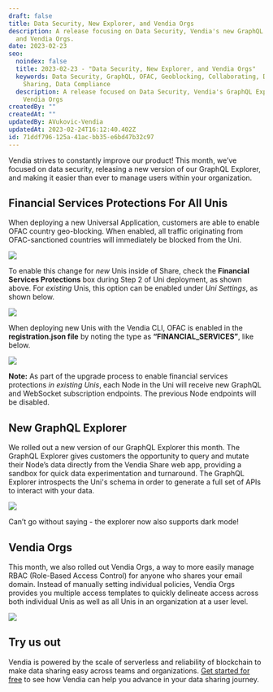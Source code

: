 ```yaml
---
draft: false
title: Data Security, New Explorer, and Vendia Orgs
description: A release focusing on Data Security, Vendia's new GraphQL editor,
  and Vendia Orgs.
date: 2023-02-23
seo:
  noindex: false
  title: 2023-02-23 - "Data Security, New Explorer, and Vendia Orgs"
  keywords: Data Security, GraphQL, OFAC, Geoblocking, Collaborating, Data
    Sharing, Data Compliance
  description: A release focused on Data Security, Vendia's GraphQL Explorer, and
    Vendia Orgs
createdBy: ""
createdAt: ""
updatedBy: AVukovic-Vendia
updatedAt: 2023-02-24T16:12:40.402Z
id: 71ddf796-125a-41ac-bb35-e6bd47b32c97
---
```


Vendia strives to constantly improve our product! This month, we’ve focused on data security, releasing a new version of our GraphQL Explorer, and making it easier than ever to manage users within your organization.

## Financial Services Protections For All Unis

When deploying a new Universal Application, customers are able to enable OFAC country geo-blocking. When enabled, all traffic originating from OFAC-sanctioned countries will immediately be blocked from the Uni.

![](https://d24nhiikxn5jns.cloudfront.net/optimized/lh6.googleusercontent.com%252F_Pd-azEjs7XwQMDukMjOnWJ03faIScZgDeb6oDk6vM8ERWUoGJHOTnGxoA08jz9VszKVeWeGZxOeIw2m2dCvWxZzWDOoA0jm6ZK_-bH-jR6WGKpEofXo0Y5p0CEAOb41sNTCW0SK1O5mPVTfDkqvB8A.png)

To enable this change for *new* Unis inside of Share, check the **Financial Services Protections** box during Step 2 of Uni deployment, as shown above. For *existing* Unis, this option can be enabled under *Uni Settings*, as shown below. 



![](https://d24nhiikxn5jns.cloudfront.net/optimized/lh3.googleusercontent.com%252F0BnoLpxgZkae7q91tGYipsuzoCBtgNg-x_ozbFEBJVe5d7dkZmOVQfYS9FMohGmfIvO0S91ADKYUO8Cb2Nh8z715Qx_Bm4fg0NXsRFVNZhuXqwYIa8L_dz4KbrGahP6UO7KuR1RmO1wgNXhez77SEMw.png)

When deploying new Unis with the Vendia CLI, OFAC is enabled in the **registration.json file** by noting the type as **“FINANCIAL_SERVICES”**, like below.



![](https://d24nhiikxn5jns.cloudfront.net/optimized/lh6.googleusercontent.com%252FW28ytBOikfRYLfs99spRFqOhKY4VcwNGjaV8TD4gQ2nLGyPyoM0EzWnLzAe2wfIZlyX-p_OJMNQ4EXbiHDO5LNt2GborUF4Su0ClyPWh_WXd_60SOWJDirPh6_jENFuOZwy6I5NQaLF6kL_X8gLvrzw.png)



**Note:** As part of the upgrade process to enable financial services protections *in existing Unis*, each Node in the Uni will receive new GraphQL and WebSocket subscription endpoints. The previous Node endpoints will be disabled.



## New GraphQL Explorer  

We rolled out a new version of our GraphQL Explorer this month. The GraphQL Explorer gives customers the opportunity to query and mutate their Node’s data directly from the Vendia Share web app, providing a sandbox for quick data experimentation and turnaround. The GraphQL Explorer introspects the Uni's schema in order to generate a full set of APIs to interact with your data.

![](https://d24nhiikxn5jns.cloudfront.net/optimized/lh6.googleusercontent.com%252FzgpsvmNqUAbrz7DoqZdhJECzbd2KslA_cZX_d4vMnBU6CakW0-bf1EmdkTophUPUPg29xdmGBFfv2Qpuej0lKAKfpQ3xohFYT8XlpqJaYRIv8cr_n71sAmDHpqo-W4WPO2Y5VAtxtT8PWwE3YMxvCdo.png)

Can’t go without saying - the explorer now also supports dark mode!  

## **Vendia Orgs**  

This month, we also rolled out Vendia Orgs, a way to more easily manage RBAC (Role-Based Access Control) for anyone who shares your email domain. Instead of manually setting individual policies, Vendia Orgs provides you multiple access templates to quickly delineate access across both individual Unis as well as all Unis in an organization at a user level.

![](https://d24nhiikxn5jns.cloudfront.net/optimized/lh6.googleusercontent.com%252FQvVnnaL5O4GTi-xyXC59rTB8VtlGJYziGQDsxTPyJFUL2QvnaP8D3C5uXs71LS8lLkn9FRwFlj9vLX6NKlamC-EiB43P4-fL_wWdtkIgXR_C6qRQs8QSdB1X1RsVJLY-efUPpeOewVBtEP-lfpcaurk.png)

## Try us out

Vendia is powered by the scale of serverless and reliability of blockchain to make data sharing easy across teams and organizations. [Get started for free](https://www.vendia.com/pricing) to see how Vendia can help you advance in your data sharing journey.